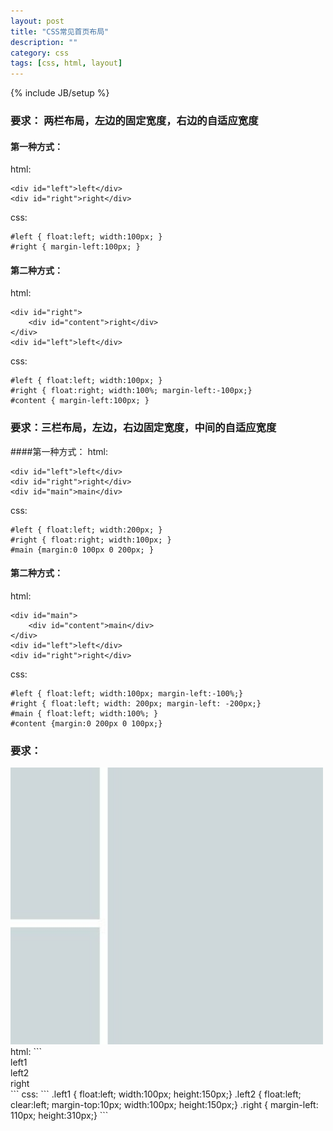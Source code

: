 ```yaml
---
layout: post
title: "CSS常见首页布局"
description: ""
category: css
tags: [css, html, layout]
---
```

{% include JB/setup %}

### 要求： 两栏布局，左边的固定宽度，右边的自适应宽度
#### 第一种方式：
html:
```
<div id="left">left</div>
<div id="right">right</div>
```
css:
```
#left { float:left; width:100px; }
#right { margin-left:100px; }
```
#### 第二种方式：
html:
```
<div id="right">
	<div id="content">right</div>
</div>
<div id="left">left</div>
```
css:
```
#left { float:left; width:100px; }
#right { float:right; width:100%; margin-left:-100px;}
#content { margin-left:100px; }
```
### 要求：三栏布局，左边，右边固定宽度，中间的自适应宽度
####第一种方式：
html:
```
<div id="left">left</div>
<div id="right">right</div>
<div id="main">main</div>
```
css:
```
#left { float:left; width:200px; }
#right { float:right; width:100px; }
#main {margin:0 100px 0 200px; }
```
#### 第二种方式：
html:
```
<div id="main">
    <div id="content">main</div>
</div>
<div id="left">left</div>
<div id="right">right</div>
```
css:
```
#left { float:left; width:100px; margin-left:-100%;}
#right { float:left; width: 200px; margin-left: -200px;}
#main { float:left; width:100%; }
#content {margin:0 200px 0 100px;}
```
### 要求：
<img src="/assets/images/css-layout/layout_01.jpg" width="500" />
html:
```
<div class="left1">left1</div>
<div class="left2">left2</div>
<div class="right">right</div>
```
css:
```
.left1 { float:left; width:100px; height:150px;}
.left2 { float:left; clear:left; margin-top:10px; width:100px; height:150px;}
.right { margin-left: 110px; height:310px;}
```

